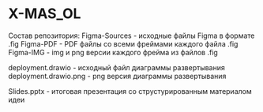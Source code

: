 # X-MAS_OL

Состав репозитория:
Figma-Sources - исходные файлы Figma  в формате .fig
Figma-PDF - PDF файлы со всеми фреймами каждого файла .fig
Figma-IMG - img и png версии каждого фрейма из файлов .fig

deployment.drawio - исходный файл диаграммы развертывания
deployment.drawio.png - png версия диаграммы развертывания

Slides.pptx - итоговая презентация со струстурированным материалом идеи
